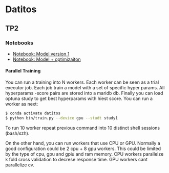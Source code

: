 # Datitos


## TP2

### Notebooks

* [Notebook: Model version 1](https://github.com/adrianmarino/datitos/blob/master/tp2/tp2.ipynb)
* [Notebook: Model + optimizaiton](https://github.com/adrianmarino/datitos/blob/master/tp2/tp2-optimization.ipynb)

#### Parallel Training

You can run a training into N workers. Each worker can be seen as a trial executor job. Each job train a model with a set of specific hyper params. All hyperparams -score pairs are stored into a maridb db. Finally you can load optuna study to get best hyperparams with hiest score. You can run a worker as next:

```bash
$ conda activate datitos 
$ python bin/train.py --device gpu --studt study1
```

To run 10 worker repeat previous command into 10 distinct shell sessions (bash/szh).

On the other hand, you can run workers that use CPU or GPU. Normally a good configuration could be 2 cpu + 8 gpu workers. 
This could be limited by the type of cpu, gpu and gpiu and ram memory. CPU workers parallelze k fold cross validation to decrese response time. GPU workers cant parallelize cv.
